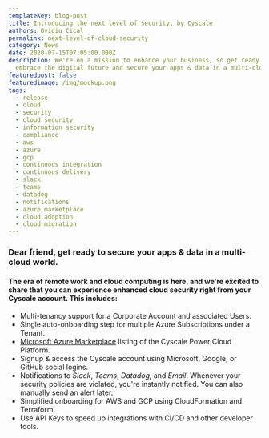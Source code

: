 ```yaml
---
templateKey: blog-post
title: Introducing the next level of security, by Cyscale
authors: Ovidiu Cical
permalink: next-level-of-cloud-security
category: News
date: 2020-07-15T07:05:00.000Z
description: We're on a mission to enhance your business, so get ready to
  embrace the digital future and secure your apps & data in a multi-cloud world!
featuredpost: false
featuredimage: /img/mockup.png
tags:
  - release
  - cloud
  - security
  - cloud security
  - information security
  - compliance
  - aws
  - azure
  - gcp
  - continuous integration
  - continuous delivery
  - slack
  - teams
  - datadog
  - notifications
  - azure marketplace
  - cloud adoption
  - cloud migration
---
```

### Dear friend, get ready to secure your apps & data in a multi-cloud world.

#### The era of remote work and cloud computing is here, and we're excited to share that you can experience enhanced cloud security right from your Cyscale account. This includes:

* Multi-tenancy support for a Corporate Account and associated Users.
* Single auto-onboarding step for multiple Azure Subscriptions under a Tenant.
* [Microsoft Azure Marketplace](https://azuremarketplace.microsoft.com/en-us/marketplace/apps/cyscale.power-cloud-saas-basic) listing of the Cyscale Power Cloud Platform.
* Signup & access the Cyscale account using Microsoft, Google, or GitHub social logins.
* Notifications to *Slack*, *Teams*, *Datadog,* and *Email*. Whenever your security policies are violated, you're instantly notified. You can also manually send an alert later.
* Simplified onboarding for AWS and GCP using CloudFormation and Terraform.
* Use API Keys to speed up integrations with CI/CD and other developer tools.